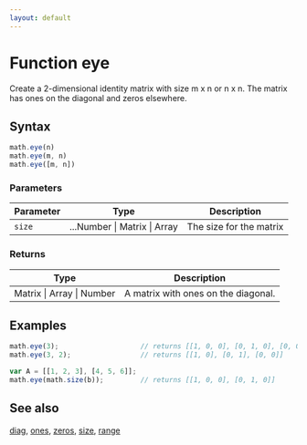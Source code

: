 ```yaml
---
layout: default
---
```


<h1 id="function-eye">Function eye</h1>

Create a 2-dimensional identity matrix with size m x n or n x n.
The matrix has ones on the diagonal and zeros elsewhere.


<h2 id="syntax">Syntax</h2>

```js
math.eye(n)
math.eye(m, n)
math.eye([m, n])
```

<h3 id="parameters">Parameters</h3>

Parameter | Type | Description
--------- | ---- | -----------
`size` | ...Number &#124; Matrix &#124; Array | The size for the matrix

<h3 id="returns">Returns</h3>

Type | Description
---- | -----------
Matrix &#124; Array &#124; Number | A matrix with ones on the diagonal.


<h2 id="examples">Examples</h2>

```js
math.eye(3);                    // returns [[1, 0, 0], [0, 1, 0], [0, 0, 1]]
math.eye(3, 2);                 // returns [[1, 0], [0, 1], [0, 0]]

var A = [[1, 2, 3], [4, 5, 6]];
math.eye(math.size(b));         // returns [[1, 0, 0], [0, 1, 0]]
```


<h2 id="see-also">See also</h2>

[diag](diag.html),
[ones](ones.html),
[zeros](zeros.html),
[size](size.html),
[range](range.html)


<!-- Note: This file is automatically generated from source code comments. Changes made in this file will be overridden. -->

